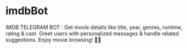 # imdbBot
IMDB TELEGRAM BOT : Get movie details like title, year, genres, runtime, rating &amp; cast. Greet users with personalized messages &amp; handle related suggestions. Enjoy movie browsing! 🍿🎥
